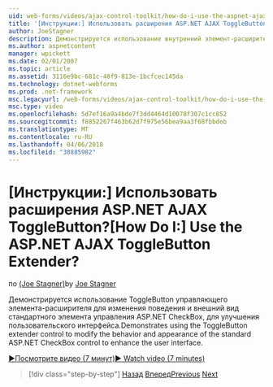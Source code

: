 ```yaml
---
uid: web-forms/videos/ajax-control-toolkit/how-do-i-use-the-aspnet-ajax-togglebutton-extender
title: '[Инструкции:] Использовать расширения ASP.NET AJAX ToggleButton? | Документы Майкрософт'
author: JoeStagner
description: Демонстрируется использование внутренний элемент-расширитель ToggleButton изменять поведение и внешний вид стандартный элемент управления ASP.NET CheckBox для повышения удобства...
ms.author: aspnetcontent
manager: wpickett
ms.date: 02/01/2007
ms.topic: article
ms.assetid: 3116e9bc-681c-48f9-813e-1bcfcec145da
ms.technology: dotnet-webforms
ms.prod: .net-framework
msc.legacyurl: /web-forms/videos/ajax-control-toolkit/how-do-i-use-the-aspnet-ajax-togglebutton-extender
msc.type: video
ms.openlocfilehash: 5d7ef16a9a4bde7f3dd4464d10078f307c1cc852
ms.sourcegitcommit: f8852267f463b62d7f975e56bea9aa3f68fbbdeb
ms.translationtype: MT
ms.contentlocale: ru-RU
ms.lasthandoff: 04/06/2018
ms.locfileid: "30885982"
---
```

<a name="how-do-i-use-the-aspnet-ajax-togglebutton-extender"></a><span data-ttu-id="95457-104">[Инструкции:] Использовать расширения ASP.NET AJAX ToggleButton?</span><span class="sxs-lookup"><span data-stu-id="95457-104">[How Do I:] Use the ASP.NET AJAX ToggleButton Extender?</span></span>
====================
<span data-ttu-id="95457-105">по [(Joe Stagner)](https://github.com/JoeStagner)</span><span class="sxs-lookup"><span data-stu-id="95457-105">by [Joe Stagner](https://github.com/JoeStagner)</span></span>

<span data-ttu-id="95457-106">Демонстрируется использование ToggleButton управляющего элемента-расширителя для изменения поведения и внешний вид стандартного элемента управления ASP.NET CheckBox, для улучшения пользовательского интерфейса.</span><span class="sxs-lookup"><span data-stu-id="95457-106">Demonstrates using the ToggleButton extender control to modify the behavior and appearance of the standard ASP.NET CheckBox control to enhance the user interface.</span></span>

[<span data-ttu-id="95457-107">&#9654;Посмотрите видео (7 минут)</span><span class="sxs-lookup"><span data-stu-id="95457-107">&#9654; Watch video (7 minutes)</span></span>](https://channel9.msdn.com/Blogs/ASP-NET-Site-Videos/how-do-i-use-the-aspnet-ajax-togglebutton-extender)

> [!div class="step-by-step"]
> <span data-ttu-id="95457-108">[Назад](how-do-i-use-the-aspnet-ajax-hovermenu-extender.md)
> [Вперед](how-do-i-use-the-aspnet-ajax-dropshadow-extender.md)</span><span class="sxs-lookup"><span data-stu-id="95457-108">[Previous](how-do-i-use-the-aspnet-ajax-hovermenu-extender.md)
[Next](how-do-i-use-the-aspnet-ajax-dropshadow-extender.md)</span></span>
